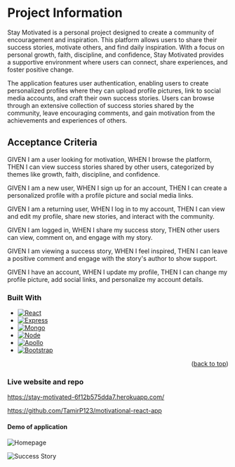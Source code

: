 # Project Information

Stay Motivated is a personal project designed to create a community of encouragement and inspiration. This platform allows users to share their success stories, motivate others, and find daily inspiration. With a focus on personal growth, faith, discipline, and confidence, Stay Motivated provides a supportive environment where users can connect, share experiences, and foster positive change.

The application features user authentication, enabling users to create personalized profiles where they can upload profile pictures, link to social media accounts, and craft their own success stories. Users can browse through an extensive collection of success stories shared by the community, leave encouraging comments, and gain motivation from the achievements and experiences of others.


## Acceptance Criteria

GIVEN I am a user looking for motivation,
WHEN I browse the platform,
THEN I can view success stories shared by other users, categorized by themes like growth, faith, discipline, and confidence.

GIVEN I am a new user,
WHEN I sign up for an account,
THEN I can create a personalized profile with a profile picture and social media links.

GIVEN I am a returning user,
WHEN I log in to my account,
THEN I can view and edit my profile, share new stories, and interact with the community.


GIVEN I am logged in,
WHEN I share my success story,
THEN other users can view, comment on, and engage with my story.

GIVEN I am viewing a success story,
WHEN I feel inspired,
THEN I can leave a positive comment and engage with the story's author to show support.

GIVEN I have an account,
WHEN I update my profile,
THEN I can change my profile picture, add social links, and personalize my account details.

### Built With

* [![React][React.js]][React-url]
* [![Express][Express.js]][Express-url]
* [![Mongo][MongoDB]][Mongo-url]
* [![Node][Node.js]][Node-url]
* [![Apollo][ApolloGraphQL]][Apollo-url]
* [![Bootstrap][Bootstrap.com]][Bootstrap-url]






<p align="right">(<a href="#readme-top">back to top</a>)</p>

### Live website and repo

https://stay-motivated-6f12b575dda7.herokuapp.com/

https://github.com/TamirP123/motivational-react-app
#### Demo of application
![Homepage](https://github.com/user-attachments/assets/f2326a71-fdc7-41b3-84e3-e76d1adcb098)

![Success Story](https://github.com/user-attachments/assets/eab914fe-d4ae-4e38-9e6a-838feac08daf)



[React.js]: https://img.shields.io/badge/React-20232A?style=for-the-badge&logo=react&logoColor=61DAFB
[React-url]: https://reactjs.org/
[Bootstrap.com]: https://img.shields.io/badge/Bootstrap-563D7C?style=for-the-badge&logo=bootstrap&logoColor=white
[Bootstrap-url]: https://getbootstrap.com
[MUI.com]: https://img.shields.io/badge/Material%20UI-007FFF?style=for-the-badge&logo=mui&logoColor=white
[Express.js]: https://img.shields.io/badge/express.js-%23404d59.svg?style=for-the-badge&logo=express&logoColor=%2361DAFB
[Express-url]: https://expressjs.com/
[MongoDB]: https://img.shields.io/badge/MongoDB-%234ea94b.svg?style=for-the-badge&logo=mongodb&logoColor=white
[Mongo-url]: https://www.mongodb.com/
[Node.js]: https://img.shields.io/badge/node.js-6DA55F?style=for-the-badge&logo=node.js&logoColor=white
[Node-url]: https://nodejs.org/en
[ApolloGraphQL]: https://img.shields.io/badge/-ApolloGraphQL-311C87?style=for-the-badge&logo=apollo-graphql
[Apollo-url]: https://www.apollographql.com/why-graphql?utm_term=apollo%20graphql&utm_campaign=Google_Search_Brand_ApolloGraphQL&utm_source=google&utm_medium=cpc&hsa_acc=6083416509&hsa_cam=20595484542&hsa_grp=152489462805&hsa_ad=708259492505&hsa_src=g&hsa_tgt=kwd-390608879745&hsa_kw=apollo%20graphql&hsa_mt=e&hsa_net=adwords&hsa_ver=3&gad_source=1&gclid=EAIaIQobChMIgv-mmPjohwMVIKtmAh2ZGjXkEAAYASAAEgI4afD_BwE

